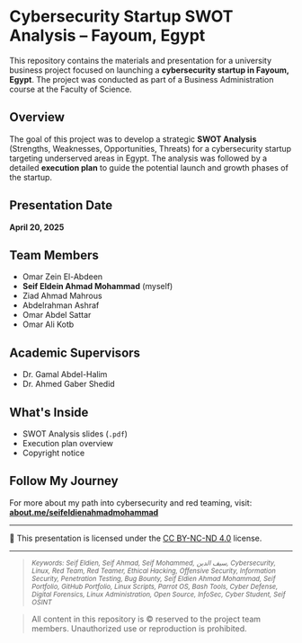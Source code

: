 # Cybersecurity Startup SWOT Analysis – Fayoum, Egypt

This repository contains the materials and presentation for a university business project focused on launching a **cybersecurity startup in Fayoum, Egypt**. The project was conducted as part of a Business Administration course at the Faculty of Science.

## Overview

The goal of this project was to develop a strategic **SWOT Analysis** (Strengths, Weaknesses, Opportunities, Threats) for a cybersecurity startup targeting underserved areas in Egypt. The analysis was followed by a detailed **execution plan** to guide the potential launch and growth phases of the startup.

## Presentation Date

**April 20, 2025**

## Team Members

- Omar Zein El-Abdeen  
- **Seif Eldein Ahmad Mohammad** (myself)  
- Ziad Ahmad Mahrous  
- Abdelrahman Ashraf  
- Omar Abdel Sattar  
- Omar Ali Kotb

## Academic Supervisors

- Dr. Gamal Abdel-Halim  
- Dr. Ahmed Gaber Shedid

## What's Inside

- SWOT Analysis slides (`.pdf`)
- Execution plan overview
- Copyright notice

## Follow My Journey

For more about my path into cybersecurity and red teaming, visit:  
**[about.me/seifeldienahmadmohammad](https://about.me/seifeldienahmadmohammad)**

---

📄 This presentation is licensed under the [CC BY-NC-ND 4.0](https://creativecommons.org/licenses/by-nc-nd/4.0/) license.

---
> <sub><i>Keywords: Seif Eldien, Seif Ahmad, Seif Mohammed, سيف الدين, Cybersecurity, Linux, Red Team, Red Teamer, Ethical Hacking, Offensive Security, Information Security, Penetration Testing, Bug Bounty, Seif Eldien Ahmad Mohammad, Seif Portfolio, GitHub Portfolio, Linux Scripts, Parrot OS, Bash Tools, Cyber Defense, Digital Forensics, Linux Administration, Open Source, InfoSec, Cyber Student, Seif OSINT</i></sub>

> All content in this repository is © reserved to the project team members. Unauthorized use or reproduction is prohibited.
